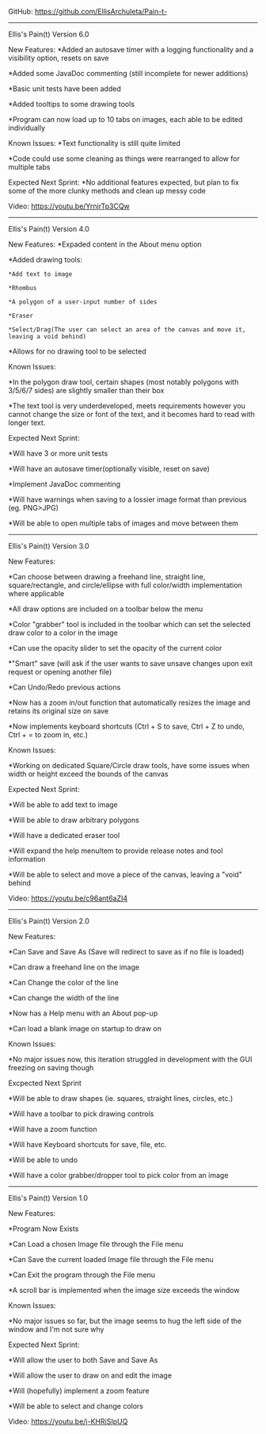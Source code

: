 GitHub: https://github.com/EllisArchuleta/Pain-t-
_____________________________________________________________________________________
Ellis's Pain(t) Version 6.0

New Features:
*Added an autosave timer with a logging functionality and a visibility option, resets on save

*Added some JavaDoc commenting (still incomplete for newer additions)

*Basic unit tests have been added

*Added tooltips to some drawing tools

*Program can now load up to 10 tabs on images, each able to be edited individually

Known Issues:
*Text  functionality is still quite limited

*Code could use some cleaning as things were rearranged to allow for multiple tabs

Expected Next Sprint:
*No additional features expected, but plan to fix some of the more clunky methods and clean up messy code

Video: https://youtu.be/YrnjrTp3CQw
_____________________________________________________________________________________

Ellis's Pain(t) Version 4.0

New Features:
*Expaded content in the About menu option

*Added drawing tools:

	*Add text to image

	*Rhombus

	*A polygon of a user-input number of sides

	*Eraser

	*Select/Drag(The user can select an area of the canvas and move it, leaving a void behind)

*Allows for no drawing tool to be selected

Known Issues:

*In the polygon draw tool, certain shapes (most notably polygons with 3/5/6/7 sides) are slightly smaller than their box

*The text tool is very underdeveloped, meets requirements however you cannot change the size or font of the text, and it becomes hard to read with longer text.

Expected Next Sprint:

*Will have 3 or more unit tests

*Will have an autosave timer(optionally visible, reset on save)

*Implement JavaDoc commenting

*Will have warnings when saving to a lossier image format than previous (eg. PNG>JPG)

*Will be able to open multiple tabs of images and move between them

_____________________________________________________________________________________

Ellis's Pain(t) Version 3.0


New Features:

*Can choose between drawing a freehand line, straight line, square/rectangle, and circle/ellipse with full color/width implementation where applicable

*All draw options are included on a toolbar below the menu

*Color "grabber" tool is included in the toolbar which can set the selected draw color to a color in the image

*Can use the opacity slider to set the opacity of the current color 

*"Smart" save (will ask if the user wants to save unsave changes upon exit request or opening another file)

*Can Undo/Redo previous actions

*Now has a zoom in/out function that automatically resizes the image and retains its original size on save

*Now implements keyboard shortcuts (Ctrl + S to save, Ctrl + Z to undo, Ctrl + = to zoom in, etc.)


Known Issues:

*Working on dedicated Square/Circle draw tools, have some issues when width or height exceed the bounds of the canvas


Expected Next Sprint:

*Will be able to add text to image

*Will be able to draw arbitrary polygons

*Will have a dedicated eraser tool

*Will expand the help menuItem to provide release notes and tool information

*Will be able to select and move a piece of the canvas, leaving a "void" behind


Video: https://youtu.be/c96ant6aZI4

_____________________________________________________________________________________

Ellis's Pain(t) Version 2.0


New Features:

*Can Save and Save As (Save will redirect to save as if no file is loaded)

*Can draw a freehand line on the image

*Can Change the color of the line

*Can change the width of the line

*Now has a Help menu with an About pop-up

*Can load a blank image on startup to draw on


Known Issues:

*No major issues now, this iteration struggled in development with the GUI freezing on saving though


Excpected Next Sprint

*Will be able to draw shapes (ie. squares, straight lines, circles, etc.)

*Will have a toolbar to pick drawing controls

*Will have a zoom function

*Will have Keyboard shortcuts for save, file, etc.

*Will be able to undo

*Will have a color grabber/dropper tool to pick color from an image

_____________________________________________________________________________________

Ellis's Pain(t) Version 1.0


New Features:

*Program Now Exists

*Can Load a chosen Image file through the File menu

*Can Save the current loaded Image file through the File menu

*Can Exit the program through the File menu

*A scroll bar is implemented when the image size exceeds the window


Known Issues:

*No major issues so far, but the image seems to hug the left side of the window and I'm not sure why


Expected Next Sprint:

*Will allow the user to both Save and Save As

*Will allow the user to draw on and edit the image

*Will (hopefully) implement a zoom feature

*Will be able to select and change colors


Video: https://youtu.be/j-KHRiSIpUQ
